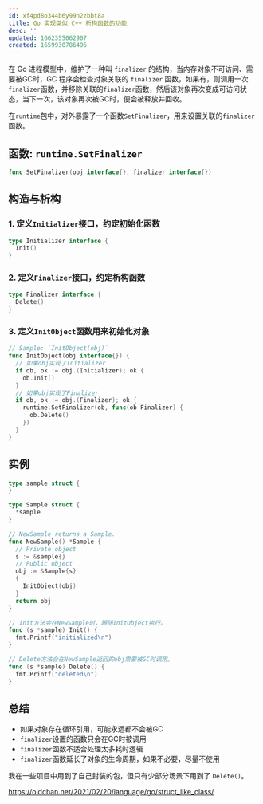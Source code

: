 ```yaml
---
id: xf4pd8o344b6y99n2zbbt8a
title: Go 实现类似 C++ 析构函数的功能
desc: ''
updated: 1662355062907
created: 1659930786496
---
```


在 Go 进程模型中，维护了一种叫 `finalizer` 的结构，当内存对象不可访问、需要被GC时，GC 程序会检查对象关联的 `finalizer` 函数，如果有，则调用一次`finalizer`函数，并移除关联的`finalizer`函数，然后该对象再次变成可访问状态，当下一次，该对象再次被GC时，便会被释放并回收。

在`runtime`包中，对外暴露了一个函数`SetFinalizer`，用来设置关联的`finalizer`函数。

## 函数: `runtime.SetFinalizer`

```go
func SetFinalizer(obj interface{}, finalizer interface{})
```

## 构造与析构

### 1. 定义`Initializer`接口，约定初始化函数

```go
type Initializer interface {
  Init()
}
```

### 2. 定义`Finalizer`接口，约定析构函数

```go
type Finalizer interface {
  Delete()
}
```

### 3. 定义`InitObject`函数用来初始化对象

```go
// Sample: `InitObject(obj)`
func InitObject(obj interface{}) {
  // 如果obj实现了Initializer
  if ob, ok := obj.(Initializer); ok {
    ob.Init()
  }
  // 如果obj实现了Finalizer
  if ob, ok := obj.(Finalizer); ok {
    runtime.SetFinalizer(ob, func(ob Finalizer) {
      ob.Delete()
    })
  }
}
```

## 实例

```go
type sample struct {
}

type Sample struct {
  *sample
}

// NewSample returns a Sample.
func NewSample() *Sample {
  // Private object
  s := &sample{}
  // Public object
  obj := &Sample{s}
  {
    InitObject(obj)
  }
  return obj
}

// Init方法会在NewSample时，跟随InitObject执行。
func (s *sample) Init() {
  fmt.Printf("initialized\n")
}

// Delete方法会在NewSample返回的obj需要被GC时调用。
func (s *sample) Delete() {
  fmt.Printf("deleted\n")
}
```

## 总结

- 如果对象存在循环引用，可能永远都不会被GC
- `finalizer`设置的函数只会在GC时被调用
- `finalizer`函数不适合处理太多耗时逻辑
- `finalizer`函数延长了对象的生命周期，如果不必要，尽量不使用

我在一些项目中用到了自己封装的包，但只有少部分场景下用到了 `Delete()`。

<https://oldchan.net/2021/02/20/language/go/struct_like_class/>
